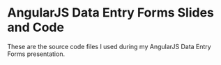 AngularJS Data Entry Forms Slides and Code
==========================================

These are the source code files I used during my AngularJS Data Entry Forms presentation.
